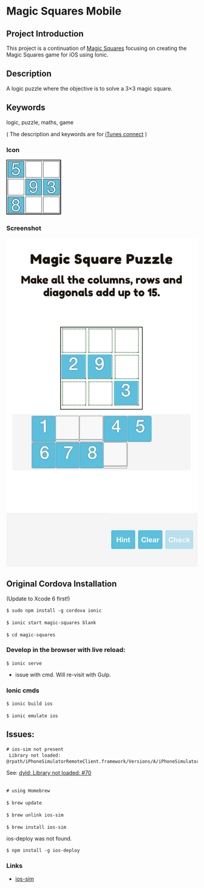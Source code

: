 # Magic Squares Mobile

## Project Introduction

This project is a continuation of [Magic Squares](https://github.com/russellf9/magic-squares) focusing on creating the Magic Squares game for iOS using Ionic.

## Description

A logic puzzle where the objective is to solve a 3×3 magic square.

## Keywords

logic, puzzle, maths, game

( The description and keywords are for [iTunes connect](itunesconnect.apple.com) )


### Icon


![Icon](/magic-squares/design/Icon-72@2x.jpg?raw=true "Magic Squares Icon")

### Screenshot

![Screenshot](/magic-squares/design/screenshot-640x1096.jpg?raw=true "Magic Squares Screenshot")





## Original Cordova Installation

(Update to Xcode 6 first!)

```
$ sudo npm install -g cordova ionic

$ ionic start magic-squares blank

$ cd magic-squares

```

### Develop in the browser with live reload:

```
$ ionic serve
```

- issue with cmd. Will re-visit with Gulp.



### Ionic cmds

```
$ ionic build ios

$ ionic emulate ios

```

## Issues:

```
# ios-sim not present
 Library not loaded: @rpath/iPhoneSimulatorRemoteClient.framework/Versions/A/iPhoneSimulatorRemoteClient
```

See: [dyld: Library not loaded: #70](https://github.com/phonegap/ios-sim/issues/70)


```

# using Homebrew

$ brew update

$ brew unlink ios-sim

$ brew install ios-sim
```


ios-deploy was not found.

```
$ npm install -g ios-deploy
```

### Links

* [ios-sim](https://github.com/phonegap/ios-sim)
